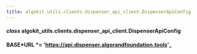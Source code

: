 ```yaml
---
title: algokit_utils.clients.dispenser_api_client.DispenserApiConfig
---
```


#### _class_ algokit_utils.clients.dispenser_api_client.DispenserApiConfig

#### BASE*URL *= 'https://api.dispenser.algorandfoundation.tools'_
